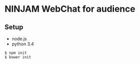 # NINJAM WebChat for audience


## Setup

 - node.js
 - python 3.4

```
$ npm init
$ bower init
```
